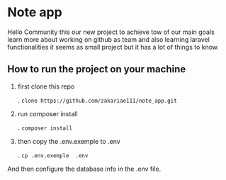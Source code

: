 # Note app

Hello Community this our new project to achieve tow of our main goals learn more about working on github as 
team and also learning laravel functionalities it seems as small project but it has a lot of things to know.


## How to run the project on your machine
1. first clone this repo
 
    . `clone https://github.com/zakariae111/note_app.git`
3. run composer install
   
   . `composer install`
4. then copy the .env.exemple to .env
   
   . `cp .env.exemple  .env`

And then configure the database info in the .env file.
